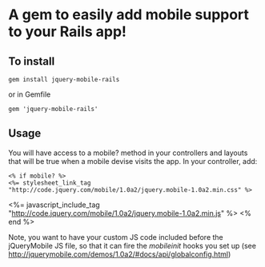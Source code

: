 # A gem to easily add mobile support to your Rails app!


## To install

	gem install jquery-mobile-rails

  or in Gemfile

	gem 'jquery-mobile-rails'

## Usage

You will have access to a mobile? method in your controllers and layouts that will be true 
when a mobile devise visits the app. In your controller, add:

	<% if mobile? %>
	<%= stylesheet_link_tag "http://code.jquery.com/mobile/1.0a2/jquery.mobile-1.0a2.min.css" %>
  <%= javascript_include_tag "http://code.jquery.com/mobile/1.0a2/jquery.mobile-1.0a2.min.js" %>
	<% end %>
	
Note, you want to have your custom JS code included before the jQueryMobile JS file, so 
that it can fire the *mobileinit* hooks you set up (see http://jquerymobile.com/demos/1.0a2/#docs/api/globalconfig.html)